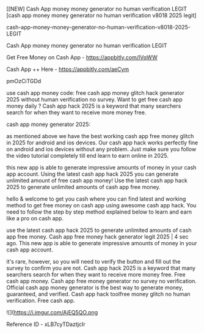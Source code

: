 [[NEW] Cash App money money generator no human verification LEGIT [cash app money money generator no human verification v8018 2025 legit]

cash-app-money-money-generator-no-human-verification-v8018-2025-LEGIT

Cash App money money generator no human verification LEGIT

Get Free Money on Cash App -  https://appbitly.com/IVqWW


Cash App ++ Here - https://appbitly.com/aeCym


pmOzCiTGDd

use cash app money code: free cash app money glitch hack generator 2025 without human verification no survey. Want to get free cash app money daily ? Cash app hack 2025 is a keyword that many searchers search for when they want to receive more money free.

cash app money generator 2025:

as mentioned above we have the best working cash app free money glitch in 2025 for android and ios devices. Our cash app hack works perfectly fine on android and ios devices without any problem. Just make sure you follow the video tutorial completely till end learn to earn online in 2025.

this new app is able to generate impressive amounts of money in your cash app account. Using the latest cash app hack 2025 you can generate unlimited amount of free cash app money! Use the latest cash app hack 2025 to generate unlimited amounts of cash app free money.

hello & welcome to get you cash where you can find latest and working method to get free money on cash app using awesome cash app hack. You need to follow the step by step method explained below to learn and earn like a pro on cash app.

use the latest cash app hack 2025 to generate unlimited amounts of cash app free money. Cash app free money hack generator legit 2025 | 4 sec ago. This new app is able to generate impressive amounts of money in your cash app account.

it's rare, however, so you will need to verify the button and fill out the survey to confirm you are not. Cash app hack 2025 is a keyword that many searchers search for when they want to receive more money free. Free cash app money. Cash app free money generator no survey no verification. Official cash app money generator is the best way to generate money, guaranteed, and verified. Cash app hack toolfree money glitch no human verification. Free cash app.

![](https://i.imgur.com/AjEQ5QO.png

Reference ID - xLB7cyTDaztjcIr
